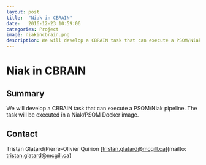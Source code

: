 ```yaml
---
layout: post
title:  "Niak in CBRAIN"
date:   2016-12-23 10:59:06
categories: Project
image: niakincbrain.png
description: We will develop a CBRAIN task that can execute a PSOM/Niak pipeline.
---
```

# Niak in CBRAIN
## Summary
We will develop a CBRAIN task that can execute a PSOM/Niak pipeline. The task will be executed in a Niak/PSOM Docker image.

## Contact
Tristan Glatard/Pierre-Olivier Quirion
[tristan.glatard@mcgill.ca](mailto: tristan.glatard@mcgill.ca)
